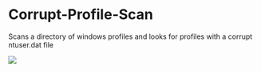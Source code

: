 # Corrupt-Profile-Scan
Scans a directory of windows profiles and looks for profiles with a corrupt ntuser.dat file

<img src=http://i.imgur.com/MzWPz9j.png>
